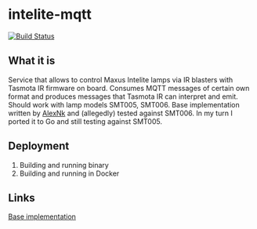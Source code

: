 # intelite-mqtt
[![Build Status](https://drone.esc.pp.ua/api/badges/alexcom/intelite-mqtt/status.svg)](https://drone.esc.pp.ua/alexcom/intelite-mqtt)

## What it is

Service that allows to control Maxus Intelite lamps via IR blasters with Tasmota IR firmware on board. Consumes MQTT
messages of certain own format and produces messages that Tasmota IR can interpret and emit. Should work with lamp
models SMT005, SMT006. Base implementation written by [AlexNk](https://github.com/AlexNk) and (allegedly) tested against SMT006. In my turn I
ported it to Go and still testing against SMT005.

## Deployment

1. Building and running binary
2. Building and running in Docker

## Links

[Base implementation](https://github.com/AlexNk/intelite_smt006_remote)
